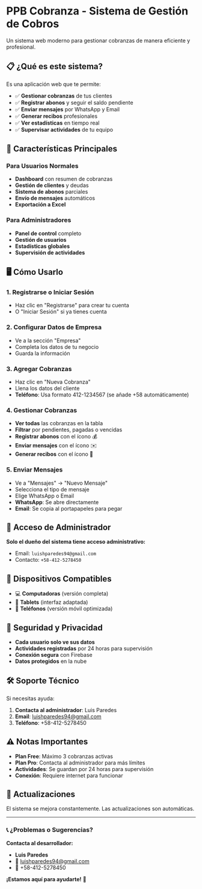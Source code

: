 # PPB Cobranza - Sistema de Gestión de Cobros

Un sistema web moderno para gestionar cobranzas de manera eficiente y profesional.

## 📋 ¿Qué es este sistema?

Es una aplicación web que te permite:
- ✅ **Gestionar cobranzas** de tus clientes
- ✅ **Registrar abonos** y seguir el saldo pendiente
- ✅ **Enviar mensajes** por WhatsApp y Email
- ✅ **Generar recibos** profesionales
- ✅ **Ver estadísticas** en tiempo real
- ✅ **Supervisar actividades** de tu equipo

## 🚀 Características Principales

### Para Usuarios Normales
- **Dashboard** con resumen de cobranzas
- **Gestión de clientes** y deudas
- **Sistema de abonos** parciales
- **Envío de mensajes** automáticos
- **Exportación a Excel**

### Para Administradores
- **Panel de control** completo
- **Gestión de usuarios**
- **Estadísticas globales**
- **Supervisión de actividades**

## 🖥️ Cómo Usarlo

### 1. Registrarse o Iniciar Sesión
- Haz clic en "Registrarse" para crear tu cuenta
- O "Iniciar Sesión" si ya tienes cuenta

### 2. Configurar Datos de Empresa
- Ve a la sección "Empresa"
- Completa los datos de tu negocio
- Guarda la información

### 3. Agregar Cobranzas
- Haz clic en "Nueva Cobranza"
- Llena los datos del cliente
- **Teléfono**: Usa formato 412-1234567 (se añade +58 automáticamente)

### 4. Gestionar Cobranzas
- **Ver todas** las cobranzas en la tabla
- **Filtrar** por pendientes, pagadas o vencidas
- **Registrar abonos** con el ícono 💰
- **Enviar mensajes** con el ícono ✉️
- **Generar recibos** con el ícono 🧾

### 5. Enviar Mensajes
- Ve a "Mensajes" → "Nuevo Mensaje"
- Selecciona el tipo de mensaje
- Elige WhatsApp o Email
- **WhatsApp**: Se abre directamente
- **Email**: Se copia al portapapeles para pegar

## 👤 Acceso de Administrador

**Solo el dueño del sistema tiene acceso administrativo:**
- Email: `luishparedes94@gmail.com`
- Contacto: `+58-412-5278450`

## 📱 Dispositivos Compatibles

- 💻 **Computadoras** (versión completa)
- 📱 **Tablets** (interfaz adaptada)
- 📲 **Teléfonos** (versión móvil optimizada)

## 🔐 Seguridad y Privacidad

- **Cada usuario solo ve sus datos**
- **Actividades registradas** por 24 horas para supervisión
- **Conexión segura** con Firebase
- **Datos protegidos** en la nube

## 🛠️ Soporte Técnico

Si necesitas ayuda:
1. **Contacta al administrador**: Luis Paredes
2. **Email**: luishparedes94@gmail.com
3. **Teléfono**: +58-412-5278450

## ⚠️ Notas Importantes

- **Plan Free**: Máximo 3 cobranzas activas
- **Plan Pro**: Contacta al administrador para más límites
- **Actividades**: Se guardan por 24 horas para supervisión
- **Conexión**: Requiere internet para funcionar

## 🔄 Actualizaciones

El sistema se mejora constantemente. Las actualizaciones son automáticas.

---

### 📞 ¿Problemas o Sugerencias?

**Contacta al desarrollador:**
- **Luis Paredes**
- 📧 luishparedes94@gmail.com
- 📱 +58-412-5278450

**¡Estamos aquí para ayudarte!** 🚀
